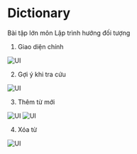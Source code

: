 # Dictionary
Bài tập lớn môn Lập trình hướng đối tượng

1. Giao diện chính
<img alt="UI" src="https://drive.google.com/uc?export=view&id=1dNEa2yquackk8BhpoQLamLvMU39E6Vmj">

2. Gợi ý khi tra cứu
<img alt="UI" src="https://drive.google.com/uc?export=view&id=1vOu02__9CUtkjpYAeCHgBlURQYOUBwbX">

3. Thêm từ mới
<img alt="UI" src="https://drive.google.com/uc?export=view&id=1ok1JYWshdVp38rPZToYu27AuqBawbKCu">
<img alt="UI" src="https://drive.google.com/uc?export=view&id=1NJb3nkrV9l3iUvS6DijWEHVQ55Riniuw">

4. Xóa từ
<img alt="UI" src="https://drive.google.com/uc?export=view&id=1gYWOWqzxbT55hMQHkautURx-K-JzJS2s">
